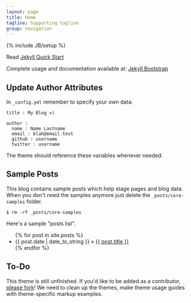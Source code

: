 ```yaml
---
layout: page
title: Home
tagline: Supporting tagline
group: navigation
---
```

{% include JB/setup %}

Read [Jekyll Quick Start](http://jekyllbootstrap.com/usage/jekyll-quick-start.html)

Complete usage and documentation available at: [Jekyll Bootstrap](http://jekyllbootstrap.com)

## Update Author Attributes

In `_config.yml` remember to specify your own data:

    title : My Blog =)

    author :
      name : Name Lastname
      email : blah@email.test
      github : username
      twitter : username

The theme should reference these variables whenever needed.

## Sample Posts

This blog contains sample posts which help stage pages and blog data.
When you don't need the samples anymore just delete the `_posts/core-samples` folder.

    $ rm -rf _posts/core-samples

Here's a sample "posts list".

<ul class="posts">
  {% for post in site.posts %}
    <li><span>{{ post.date | date_to_string }}</span> &raquo; <a href="{{ BASE_PATH }}{{ post.url }}">{{ post.title }}</a></li>
  {% endfor %}
</ul>

## To-Do

This theme is still unfinished. If you'd like to be added as a contributor, [please fork](http://github.com/plusjade/jekyll-bootstrap)!
We need to clean up the themes, make theme usage guides with theme-specific markup examples.


